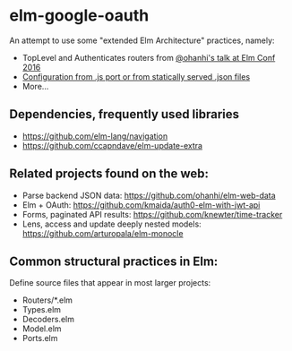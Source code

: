 # elm-google-oauth

An attempt to use some "extended Elm Architecture" practices, namely:

* TopLevel and Authenticates routers from [@ohanhi's talk at Elm Conf 2016](https://github.com/dailydrip/elmconf-2016#beyond-hello-world-and-todo-lists---ossi-hanhinen)
* [Configuration from .js port or from statically served .json files](https://www.reddit.com/r/elm/comments/3u7u7w/injecting_config_into_elm_code/)
* More...

## Dependencies, frequently used libraries

* https://github.com/elm-lang/navigation
* https://github.com/ccapndave/elm-update-extra

## Related projects found on the web:

* Parse backend JSON data: https://github.com/ohanhi/elm-web-data
* Elm + OAuth: https://github.com/kmaida/auth0-elm-with-jwt-api
* Forms, paginated API results: https://github.com/knewter/time-tracker
* Lens, access and update deeply nested models: https://github.com/arturopala/elm-monocle

## Common structural practices in Elm:

Define source files that appear in most larger projects:

* Routers/\*.elm
* Types.elm
* Decoders.elm
* Model.elm
* Ports.elm
